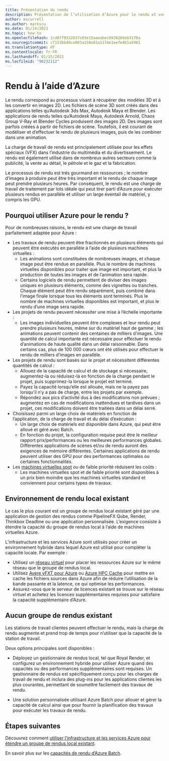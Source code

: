 ```yaml
---
title: Présentation du rendu
description: Présentation de l’utilisation d’Azure pour le rendu et vue d’ensemble des fonctionnalités de rendu Azure Batch
author: mscurrell
ms.author: markscu
ms.date: 01/14/2021
ms.topic: how-to
ms.openlocfilehash: 1cd07f9322837c03e15aaeabec993820deb3170a
ms.sourcegitcommit: c7153bb48ce003a158e83a1174e1ee7e4b1a5461
ms.translationtype: HT
ms.contentlocale: fr-FR
ms.lasthandoff: 01/15/2021
ms.locfileid: "98232112"
---
```

# <a name="rendering-using-azure"></a>Rendu à l’aide d’Azure

Le rendu correspond au processus visant à récupérer des modèles 3D et à les convertir en images 2D. Les fichiers de scène 3D sont créés dans des applications telles qu’Autodesk 3ds Max, Autodesk Maya et Blender.  Les applications de rendu telles qu’Autodesk Maya, Autodesk Arnold, Chaos Group V-Ray et Blender Cycles produisent des images 2D.  Des images sont parfois créées à partir de fichiers de scène. Toutefois, il est courant de modéliser et d’effectuer le rendu de plusieurs images, puis de les combiner dans une animation.

La charge de travail de rendu est principalement utilisée pour les effets spéciaux (VFX) dans l’industrie du multimédia et du divertissement. Le rendu est également utilisé dans de nombreux autres secteurs comme la publicité, la vente au détail, le pétrole et le gaz et la fabrication.

Le processus de rendu est très gourmand en ressources ; le nombre d’images à produire peut être très important et le rendu de chaque image peut prendre plusieurs heures.  Par conséquent, le rendu est une charge de travail de traitement par lots idéale qui peut tirer parti d’Azure pour exécuter plusieurs rendus en parallèle et utiliser un large éventail de matériel, y compris les GPU.

## <a name="why-use-azure-for-rendering"></a>Pourquoi utiliser Azure pour le rendu ?

Pour de nombreuses raisons, le rendu est une charge de travail parfaitement adaptée pour Azure :

* Les travaux de rendu peuvent être fractionnés en plusieurs éléments qui peuvent être exécutés en parallèle à l’aide de plusieurs machines virtuelles :
  * Les animations sont constituées de nombreuses images, et chaque image peut être rendue en parallèle.  Plus le nombre de machines virtuelles disponibles pour traiter que image est important, et plus la production de toutes les images et de l’animation sera rapide.
  * Certains logiciels de rendu permettent de diviser des images uniques en plusieurs éléments, comme des vignettes ou tranches.  Chaque élément peut être rendu séparément, puis combiné dans l’image finale lorsque tous les éléments sont terminés.  Plus le nombre de machines virtuelles disponibles est important, et plus le rendu d’une image sera rapide.
* Les projets de rendu peuvent nécessiter une mise à l’échelle importante :
  * Les images individuelles peuvent être complexes et leur rendu peut prendre plusieurs heures, même sur du matériel haut de gamme ; les animations peuvent contenir des centaines de milliers d’images.  Une quantité de calcul importante est nécessaire pour effectuer le rendu d’animations de haute qualité dans un délai raisonnable.  Dans certains cas, plus de 100 000 cœurs ont été utilisés pour effectuer le rendu de milliers d’images en parallèle.
* Les projets de rendu sont basés sur le projet et nécessitent différentes quantités de calcul :
  * Allouez de la capacité de calcul et de stockage si nécessaire, augmentez-la ou réduisez-la en fonction de la charge pendant le projet, puis supprimez-la lorsque le projet est terminé.
  * Payez la capacité lorsqu’elle est allouée, mais ne la payez pas lorsqu’il n’y a pas de charge, entre les projets par exemple.
  * Répondez aux pics d’activité dus à des modifications non prévues ; augmentez en cas de modifications inattendues et tardives dans un projet, ces modifications doivent être traitées dans un délai serré.
* Choisissez parmi un large choix de matériels en fonction de l’application, de la charge de travail et du délai d’exécution :
  * Un large choix de matériels est disponible dans Azure, qui peut être alloué et géré avec Batch.
  * En fonction du projet, la configuration requise peut être le meilleur rapport prix/performances ou les meilleures performances globales.  Différentes applications de scènes et/ou de rendu auront des exigences de mémoire différentes.  Certaines applications de rendu peuvent utiliser des GPU pour des performances optimales ou certaines fonctionnalités. 
* Les [machines virtuelles spot](https://azure.microsoft.com/pricing/spot/) ou de faible priorité réduisent les coûts :
  * Les machines virtuelles spot et de faible priorité sont disponibles à un prix bien moindre que les machines virtuelles standard et conviennent pour certains types de travaux.
  
## <a name="existing-on-premises-rendering-environment"></a>Environnement de rendu local existant

Le cas le plus courant est un groupe de rendus local existant géré par une application de gestion des rendus comme PipelineFX Qube, Render, Thinkbox Deadline ou une application personnalisée.  L’exigence consiste à étendre la capacité du groupe de rendus local à l’aide de machines virtuelles Azure.

L’infrastructure et les services Azure sont utilisés pour créer un environnement hybride dans lequel Azure est utilisé pour compléter la capacité locale. Par exemple :

* Utilisez un [réseau virtuel](../virtual-network/virtual-networks-overview.md) pour placer les ressources Azure sur le même réseau que le groupe de rendus local.
* Utilisez [Avere vFXT pour Azure](../avere-vfxt/avere-vfxt-overview.md) ou [Azure HPC Cache](../hpc-cache/hpc-cache-overview.md) pour mettre en cache les fichiers sources dans Azure afin de réduire l’utilisation de la bande passante et la latence, ce qui optimise les performances.
* Assurez-vous que le serveur de licences existant se trouve sur le réseau virtuel et achetez les licences supplémentaires requises pour satisfaire la capacité supplémentaire d’Azure.

## <a name="no-existing-render-farm"></a>Aucun groupe de rendus existant

Les stations de travail clientes peuvent effectuer le rendu, mais la charge de rendu augmente et prend trop de temps pour n’utiliser que la capacité de la station de travail.

Deux options principales sont disponibles :

* Déployez un gestionnaire de rendus local, tel que Royal Render, et configurez un environnement hybride pour utiliser Azure quand des capacités ou des performances supplémentaires sont requises. Un gestionnaire de rendus est spécifiquement conçu pour les charges de travail de rendu et inclura des plug-ins pour les applications clientes les plus courantes, permettant de soumettre facilement des travaux de rendu.

* Une solution personnalisée utilisant Azure Batch pour allouer et gérer la capacité de calcul ainsi que pour fournir la planification des travaux pour exécuter les travaux de rendu.

## <a name="next-steps"></a>Étapes suivantes

 Découvrez comment [utiliser l’infrastructure et les services Azure pour étendre un groupe de rendus local existant](https://azure.microsoft.com/solutions/high-performance-computing/rendering/).

En savoir plus sur les [capacités de rendu d’Azure Batch](batch-rendering-functionality.md).
